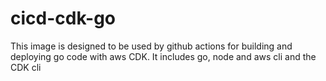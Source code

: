 # cicd-cdk-go

This image is designed to be used by github actions for building and deploying go code with aws CDK.
It includes go, node and aws cli and the CDK cli

